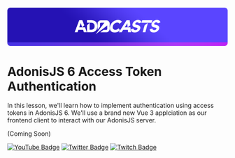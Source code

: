 ![Adocasts](https://github.com/adocasts/.github/blob/main/assets/brand-banner-rounded.png?raw=true)
# AdonisJS 6 Access Token Authentication

In this lesson, we'll learn how to implement authentication using access tokens in AdonisJS 6.
We'll use a brand new Vue 3 applciation as our frontend client to interact with our AdonisJS server.

(Coming Soon)
<!-- [Ready to learn? Click here to view the lesson](https://adocasts.com/lessons/adonisjs-6-access-token-authentication) -->

[![YouTube Badge](https://img.shields.io/youtube/channel/subscribers/UCTEKX3KQAJi7_0-_rSz0Edg?logo=YouTube&style=for-the-badge)](https://youtube.com/adocasts)
[![Twitter Badge](https://img.shields.io/twitter/follow/adocasts?logo=twitter&logoColor=white&style=for-the-badge)](https://twitter.com/adocasts)
[![Twitch Badge](https://img.shields.io/twitch/status/adocasts?logo=twitch&logoColor=white&style=for-the-badge)](https://twitch.tv/adocasts)
